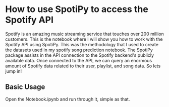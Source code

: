 # How to use SpotiPy to access the Spotify API

Spotify is an amazing music streaming service that touches over 200 million customers. This is the notebook where I will show you how to work with the Spotify API using SpotiPy. This was the methodology that I used to create the datasets used in my spotify song prediction notebook. The SpotiPy package assists in the API connection to the Spotify backend's publicly available data. Once connected to the API, we can query an enormous amount of Spotify data related to their user, playlist, and song data. So lets jump in!

## Basic Usage

Open the Notebook.ipynb and run through it, simple as that. 